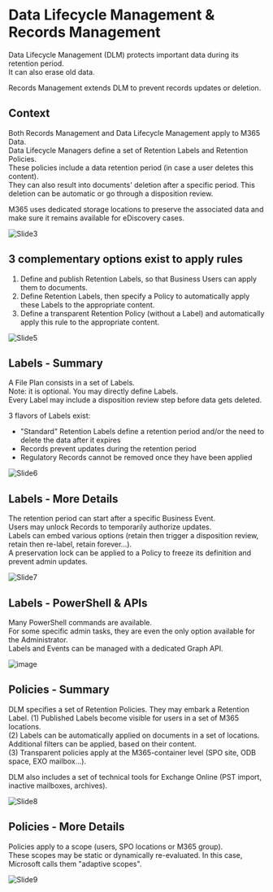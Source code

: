 # Data Lifecycle Management & Records Management

Data Lifecycle Management (DLM) protects important data during its retention period.  
It can also erase old data. 

Records Management extends DLM to prevent records updates or deletion.

## Context
Both Records Management and Data Lifecycle Management apply to M365 Data.  
Data Lifecycle Managers define a set of Retention Labels and Retention Policies.  
These policies include a data retention period (in case a user deletes this content).  
They can also result into documents' deletion after a specific period. This deletion can be automatic or go through a disposition review.  

M365 uses dedicated storage locations to preserve the associated data and make sure it remains available for eDiscovery cases. 

![Slide3](https://user-images.githubusercontent.com/104838111/235623468-c577287a-b9a0-4f38-8df8-9e86b5140799.png)
 
 
## 3 complementary options exist to apply rules    
1. Define and publish Retention Labels, so that Business Users can apply them to documents.  
2. Define Retention Labels, then specify a Policy to automatically apply these Labels to the appropriate content.  
3. Define a transparent Retention Policy (without a Label) and automatically apply this rule to the appropriate content.  

![Slide5](https://user-images.githubusercontent.com/104838111/235623738-f6854a4b-c59d-4e1b-8f6a-f8bf8b55f690.png)

## Labels - Summary
A File Plan consists in a set of Labels.  
Note: it is optional. You may directly define Labels.    
Every Label may include a disposition review step before data gets deleted.  
  
3 flavors of Labels exist:  
- "Standard" Retention Labels define a retention period and/or the need to delete the data after it expires
- Records prevent updates during the retention period
- Regulatory Records cannot be removed once they have been applied  

![Slide6](https://user-images.githubusercontent.com/104838111/235624088-1f93f661-a6de-491b-bbf3-e18420cb9545.png)

 
## Labels - More Details
The retention period can start after a specific Business Event.  
Users may unlock Records to temporarily authorize updates.  
Labels can embed various options (retain then trigger a disposition review, retain then re-label, retain forever...).  
A preservation lock can be applied to a Policy to freeze its definition and prevent admin updates.  
 
![Slide7](https://user-images.githubusercontent.com/104838111/235624375-8406e1e6-40ec-4a3f-ba78-99c8390105fc.png)

## Labels - PowerShell & APIs
Many PowerShell commands are available.   
For some specific admin tasks, they are even the only option available for the Administrator.  
Labels and Events can be managed with a dedicated Graph API.  

![image](https://user-images.githubusercontent.com/104838111/235638070-ac6de673-bd0c-4ca6-9d11-a04ba32a812d.png)

 
## Policies - Summary
DLM specifies a set of Retention Policies.
They may embark a Retention Label.
(1) Published Labels become visible for users in a set of M365 locations.  
(2) Labels can be automatically applied on documents in a set of locations. Additional filters can be applied, based on their content.  
(3) Transparent policies apply at the M365-container level (SPO site, ODB space, EXO mailbox...).  
 
DLM also includes a set of technical tools for Exchange Online (PST import, inactive mailboxes, archives).  

![Slide8](https://user-images.githubusercontent.com/104838111/235624575-883c416e-af47-4c41-961b-913e45c0e033.png)

## Policies - More Details
Policies apply to a scope (users, SPO locations or M365 group).  
These scopes may be static or dynamically re-evaluated. In this case, Microsoft calls them "adaptive scopes".  

![Slide9](https://user-images.githubusercontent.com/104838111/235624652-43e57a1b-7e51-4432-8e61-5d171f50d858.png)
